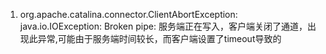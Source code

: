 1. org.apache.catalina.connector.ClientAbortException: java.io.IOException: Broken pipe: 服务端正在写入，客户端关闭了通道，出现此异常,可能由于服务端时间较长，而客户端设置了timeout导致的
